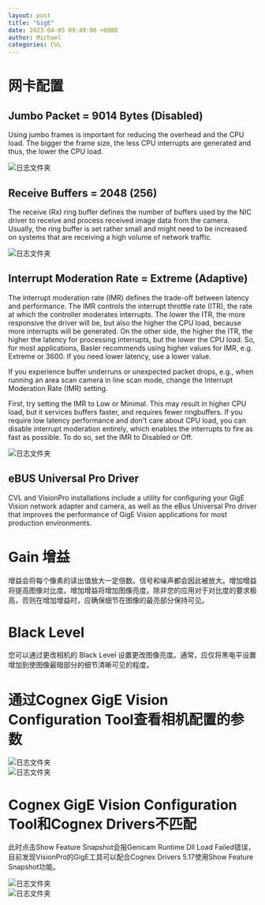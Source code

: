 ```yaml
---
layout: post
title: "GigE"
date: 2023-04-05 09:49:00 +0800
author: Michael
categories: CVL
---
```


# 网卡配置

## Jumbo Packet = 9014 Bytes (Disabled)
Using jumbo frames is important for reducing the overhead and the CPU load. The bigger the frame size, the less CPU interrupts are generated and thus, the lower the CPU load.

![日志文件夹](/assets/CVL/JumboPacket.png)  

## Receive Buffers = 2048 (256)
The receive (Rx) ring buffer defines the number of buffers used by the NIC driver to receive and process received image data from the camera. Usually, the ring buffer is set rather small and might need to be increased on systems that are receiving a high volume of network traffic.

![日志文件夹](/assets/CVL/ReceiveBuffers.png)  

## Interrupt Moderation Rate = Extreme (Adaptive)
The interrupt moderation rate (IMR) defines the trade-off between latency and performance. The IMR controls the interrupt throttle rate (ITR), the rate at which the controller moderates interrupts. The lower the ITR, the more responsive the driver will be, but also the higher the CPU load, because more interrupts will be generated. On the other side, the higher the ITR, the higher the latency for processing interrupts, but the lower the CPU load. So, for most applications, Basler recommends using higher values for IMR, e.g. Extreme or 3600. If you need lower latency, use a lower value.

If you experience buffer underruns or unexpected packet drops, e.g., when running an area scan camera in line scan mode, change the Interrupt Moderation Rate (IMR) setting.

First, try setting the IMR to Low or Minimal. This may result in higher CPU load, but it services buffers faster, and requires fewer ringbuffers.
If you require low latency performance and don't care about CPU load, you can disable interrupt moderation entirely, which enables the interrupts to fire as fast as possible.
To do so, set the IMR to Disabled or Off.

![日志文件夹](/assets/CVL/InterruptModerationRate.png)  

## eBUS Universal Pro Driver
CVL and VisionPro installations include a utility for configuring your GigE Vision network adapter and camera, as well as the eBus Universal Pro driver that improves the performance of GigE Vision applications for most production environments.

# Gain 增益
增益会将每个像素的读出值放大一定倍数。信号和噪声都会因此被放大。增加增益将提高图像对比度。增加增益将增加图像亮度。除非您的应用对于对比度的要求极高，否则在增加增益时，应确保细节在图像的最亮部分保持可见。

# Black Level
您可以通过更改相机的 Black Level 设置更改图像亮度。通常，应仅将黑电平设置增加到使图像最暗部分的细节清晰可见的程度。

# 通过Cognex GigE Vision Configuration Tool查看相机配置的参数
![日志文件夹](/assets/CVL/ShowFeatureSnapshot.png)  
![日志文件夹](/assets/CVL/CameraFeatureSnapshot.png)  

# Cognex GigE Vision Configuration Tool和Cognex Drivers不匹配
此时点击Show Feature Snapshot会报Genicam Runtime Dll Load Failed错误，目前发现VisionPro的GigE工具可以配合Cognex Drivers 5.17使用Show Feature Snapshot功能。

![日志文件夹](/assets/CVL/GenicamRuntimeDllLoadFailed.png)  
![日志文件夹](/assets/CVL/ErrorLoadingeBusDLLs.png)  

